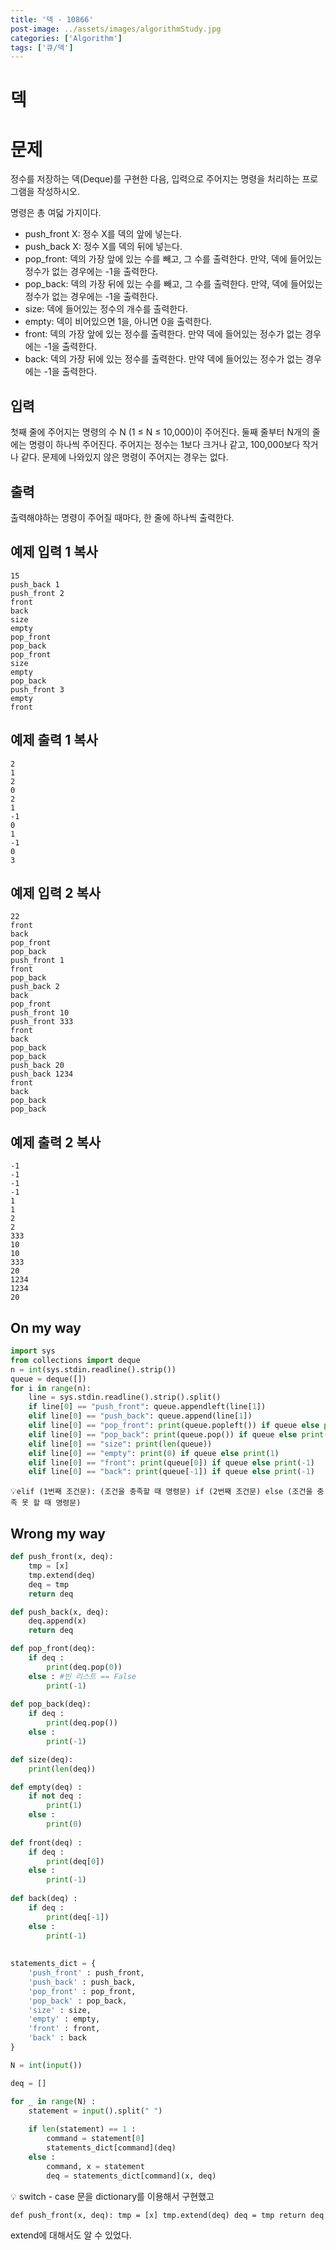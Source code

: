 ```yaml
---
title: '덱 - 10866'
post-image: ../assets/images/algorithmStudy.jpg
categories: ['Algorithm']
tags: ['큐/덱']
---
```


# 덱

# 문제

정수를 저장하는 덱(Deque)를 구현한 다음, 입력으로 주어지는 명령을 처리하는 프로그램을 작성하시오.

명령은 총 여덟 가지이다.

-   push_front X: 정수 X를 덱의 앞에 넣는다.
-   push_back X: 정수 X를 덱의 뒤에 넣는다.
-   pop_front: 덱의 가장 앞에 있는 수를 빼고, 그 수를 출력한다. 만약, 덱에 들어있는 정수가 없는 경우에는 -1을 출력한다.
-   pop_back: 덱의 가장 뒤에 있는 수를 빼고, 그 수를 출력한다. 만약, 덱에 들어있는 정수가 없는 경우에는 -1을 출력한다.
-   size: 덱에 들어있는 정수의 개수를 출력한다.
-   empty: 덱이 비어있으면 1을, 아니면 0을 출력한다.
-   front: 덱의 가장 앞에 있는 정수를 출력한다. 만약 덱에 들어있는 정수가 없는 경우에는 -1을 출력한다.
-   back: 덱의 가장 뒤에 있는 정수를 출력한다. 만약 덱에 들어있는 정수가 없는 경우에는 -1을 출력한다.

## 입력

첫째 줄에 주어지는 명령의 수 N (1 ≤ N ≤ 10,000)이 주어진다. 둘째 줄부터 N개의 줄에는 명령이 하나씩 주어진다. 주어지는 정수는 1보다 크거나 같고, 100,000보다 작거나 같다. 문제에 나와있지 않은 명령이 주어지는 경우는 없다.

## 출력

출력해야하는 명령이 주어질 때마다, 한 줄에 하나씩 출력한다.

## 예제 입력 1 복사

```
15
push_back 1
push_front 2
front
back
size
empty
pop_front
pop_back
pop_front
size
empty
pop_back
push_front 3
empty
front
```

## 예제 출력 1 복사

```
2
1
2
0
2
1
-1
0
1
-1
0
3
```

## 예제 입력 2 복사

```
22
front
back
pop_front
pop_back
push_front 1
front
pop_back
push_back 2
back
pop_front
push_front 10
push_front 333
front
back
pop_back
pop_back
push_back 20
push_back 1234
front
back
pop_back
pop_back
```

## 예제 출력 2 복사

```
-1
-1
-1
-1
1
1
2
2
333
10
10
333
20
1234
1234
20
```

## On my way

```python
import sys
from collections import deque
n = int(sys.stdin.readline().strip())
queue = deque([])
for i in range(n):
    line = sys.stdin.readline().strip().split()
    if line[0] == "push_front": queue.appendleft(line[1])
    elif line[0] == "push_back": queue.append(line[1])
    elif line[0] == "pop_front": print(queue.popleft()) if queue else print(-1)
    elif line[0] == "pop_back": print(queue.pop()) if queue else print(-1)
    elif line[0] == "size": print(len(queue))
    elif line[0] == "empty": print(0) if queue else print(1)
    elif line[0] == "front": print(queue[0]) if queue else print(-1)
    elif line[0] == "back": print(queue[-1]) if queue else print(-1)
```

💡`elif (1번째 조건문): (조건을 충족할 때 명령문) if (2번째 조건문) else (조건을 충족 못 할 때 명령문)`

## Wrong my way

```python
def push_front(x, deq):
    tmp = [x]
    tmp.extend(deq)
    deq = tmp
    return deq

def push_back(x, deq):
    deq.append(x)
    return deq

def pop_front(deq):
    if deq : 
        print(deq.pop(0))
    else : #빈 리스트 == False
        print(-1)
    
def pop_back(deq):
    if deq :
        print(deq.pop())
    else :
        print(-1)

def size(deq):
    print(len(deq))

def empty(deq) :
    if not deq : 
        print(1)
    else : 
        print(0)
    
def front(deq) :
    if deq :
        print(deq[0])
    else :
        print(-1)
    
def back(deq) :
    if deq :
        print(deq[-1])
    else :
        print(-1)
        
        
statements_dict = {
    'push_front' : push_front,
    'push_back' : push_back,
    'pop_front' : pop_front,
    'pop_back' : pop_back,
    'size' : size,
    'empty' : empty, 
    'front' : front,
    'back' : back
}

N = int(input())

deq = []

for _ in range(N) :
    statement = input().split(" ")
    
    if len(statement) == 1 : 
        command = statement[0]
        statements_dict[command](deq)
    else :
        command, x = statement
        deq = statements_dict[command](x, deq)
```

💡 switch - case 문을 dictionary를 이용해서 구현했고 

`def push_front(x, deq):
    tmp = [x]
    tmp.extend(deq)
    deq = tmp
    return deq`

extend에 대해서도 알 수 있었다.
